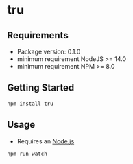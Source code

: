 # tru

## Requirements

- Package version: 0.1.0
- minimum requirement NodeJS >= 14.0
- minimum requirement NPM >= 8.0

## Getting Started

```shell
npm install tru
```

## Usage

- Requires an [Node.js](https://nodejs.org/)

```shell
npm run watch
```
